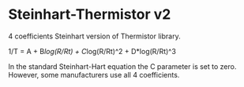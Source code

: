 Steinhart-Thermistor v2
=======================

4 coefficients Steinhart version of Thermistor library.

1/T = A + B*log(R/Rt) + C*log(R/Rt)^2 + D*log(R/Rt)^3

In the standard Steinhart-Hart equation the C parameter is set to zero.
However, some manufacturers use all 4 coefficients.
